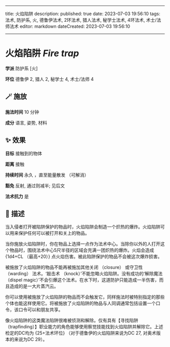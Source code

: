 
---
title: 火焰陷阱
description: 
published: true
date: 2023-07-03 19:56:10
tags: 法术, 防护系, 火, 德鲁伊法术, 2环法术, 猎人法术, 秘学士法术, 4环法术, 术士/法师法术
editor: markdown
dateCreated: 2023-07-03 19:56:10

---

# **火焰陷阱** *Fire trap*

**学派** 防护系 \[火\] 

**环位** 德鲁伊 2, 猎人 2, 秘学士 4, 术士/法师 4

## 🪄 施放

**施法时间** 10 分钟

**成分** 语言, 姿势, 材料

## ✨ 效果 

**目标** 接触到的物体 

**距离** 接触  

**持续时间** 永久 ，直至能量散发 （可解消） 

**豁免** 反射, 通过则减半; 见后文

**法术抗力** 是

## 📖 描述

当入侵者打开被陷阱保护的物品时，火焰陷阱会制造一个炽热的爆炸。火焰陷阱可以用来保护任何可以被打开和关上的物品。

当你施放火焰陷阱时，你在物品上选择一点作为法术中心。当除你以外的人打开这个物品时，围绕法术中心5尺半径的区域会充满一团炽热的爆炸。火焰会造成 {1d4+CL （最高+20）} 点火焰伤害。被此陷阱保护的物品不会被这次爆炸损害。

被施放了火焰陷阱的物品不能再被施加其他关闭 （closure） 或守卫性 （warding） 法术。‘敲击术 （knock）’不能忽略火焰陷阱。没有成功的‘解除魔法 （dispel magic）’不会引爆这个法术。在水下时，这道防护只能造成一半伤害，而且造成的是一大片蒸汽云。

你可以使用被施放了火焰陷阱的物品而不会触发它，同样施法时被特别指定的那些个体也能这样使用它。将被施放了火焰陷阱的物品与人同调通常包括设置一个口令，该口令可以和朋友共享。

像火焰陷阱的这类魔法陷阱很难被侦测和解除。仅有具有【寻找陷阱 （trapfinding）】职业能力的角色能够使用察觉技能找到火焰陷阱并解除它。上述检定的DC均为 {25+法术环位} （对于德鲁伊的火焰陷阱来说为DC 27, 对奥术版本的来说为DC 29）。
    